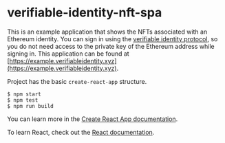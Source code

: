 # verifiable-identity-nft-spa

This is an example application that shows the NFTs associated with an Ethereum identity. You can sign in using the [verifiable identity protocol](https://verifiableidentity.xyz), so you do not need access to the private key of the Ethereum address while signing in. This application can be found at [https://example.verifiableidentity.xyz](https://example.verifiableidentity.xyz).

Project has the basic `create-react-app` structure.

```
$ npm start
$ npm test
$ npm run build
```

You can learn more in the [Create React App documentation](https://facebook.github.io/create-react-app/docs/getting-started).

To learn React, check out the [React documentation](https://reactjs.org/).
